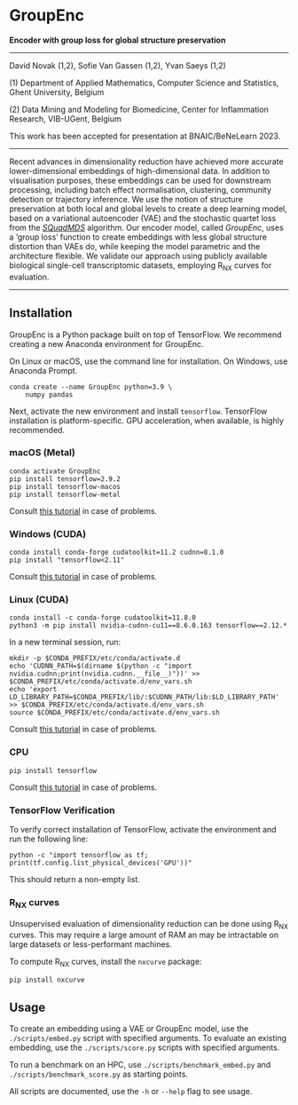 
# GroupEnc

**Encoder with group loss for global structure preservation**

---

David Novak (1,2), Sofie Van Gassen (1,2), Yvan Saeys (1,2)

(1) Department of Applied Mathematics, Computer Science and Statistics, Ghent University, Belgium

(2) Data Mining and Modeling for Biomedicine, Center for Inflammation Research, VIB-UGent, Belgium

This work has been accepted for presentation at BNAIC/BeNeLearn 2023.

---

Recent advances in dimensionality reduction have achieved more accurate lower-dimensional embeddings of high-dimensional data.
In addition to visualisation purposes, these embeddings can be used for downstream processing, including batch effect normalisation, clustering, community detection or trajectory inference.
We use the notion of structure preservation at both local and global levels to create a deep learning model, based on a variational autoencoder (VAE) and the stochastic quartet loss from the [*SQuadMDS*](https://github.com/PierreLambert3/SQuaD-MDS-and-FItSNE-hybrid) algorithm.
Our encoder model, called *GroupEnc*, uses a ‘group loss’ function to create embeddings with less global structure distortion than VAEs do, while keeping the model parametric and the architecture flexible.
We validate our approach using publicly available biological single-cell transcriptomic datasets, employing R<sub>NX</sub> curves for evaluation.

---

## Installation

GroupEnc is a Python package built on top of TensorFlow.
We recommend creating a new Anaconda environment for GroupEnc.

On Linux or macOS, use the command line for installation.
On Windows, use Anaconda Prompt.

```
conda create --name GroupEnc python=3.9 \
    numpy pandas
```

Next, activate the new environment and install `tensorflow`.
TensorFlow installation is platform-specific.
GPU acceleration, when available, is highly recommended.

### macOS (Metal)

```
conda activate GroupEnc
pip install tensorflow=2.9.2
pip install tensorflow-macos
pip install tensorflow-metal
```

Consult [this tutorial](https://developer.apple.com/metal/tensorflow-plugin/) in case of problems.

### Windows (CUDA)

```
conda install conda-forge cudatoolkit=11.2 cudnn=8.1.0
pip install "tensorflow<2.11"
```

Consult [this tutorial](https://www.tensorflow.org/install/pip#windows-native) in case of problems.

### Linux (CUDA)

```
conda install -c conda-forge cudatoolkit=11.8.0
python3 -m pip install nvidia-cudnn-cu11==8.6.0.163 tensorflow==2.12.*
```

In a new terminal session, run:

```
mkdir -p $CONDA_PREFIX/etc/conda/activate.d
echo 'CUDNN_PATH=$(dirname $(python -c "import nvidia.cudnn;print(nvidia.cudnn.__file__)"))' >> $CONDA_PREFIX/etc/conda/activate.d/env_vars.sh
echo 'export LD_LIBRARY_PATH=$CONDA_PREFIX/lib/:$CUDNN_PATH/lib:$LD_LIBRARY_PATH' >> $CONDA_PREFIX/etc/conda/activate.d/env_vars.sh
source $CONDA_PREFIX/etc/conda/activate.d/env_vars.sh
```

Consult [this tutorial](https://www.tensorflow.org/install/pip#linux) in case of problems.

### CPU

```
pip install tensorflow
```

Consult [this tutorial](https://www.tensorflow.org/install/pip#cpu) in case of problems.

### TensorFlow Verification

To verify correct installation of TensorFlow, activate the environment and run the following line:

```
python -c "import tensorflow as tf; print(tf.config.list_physical_devices('GPU'))"
```

This should return a non-empty list.


### R<sub>NX</sub> curves

Unsupervised evaluation of dimensionality reduction can be done using R<sub>NX</sub> curves.
This may require a large amount of RAM an may be intractable on large datasets or less-performant machines.

To compute R<sub>NX</sub> curves, install the `nxcurve` package:

```
pip install nxcurve
```

## Usage

To create an embedding using a VAE or GroupEnc model, use the `./scripts/embed.py` script with specified arguments.
To evaluate an existing embedding, use the `./scripts/score.py` scripts with specified arguments.

To run a benchmark on an HPC, use `./scripts/benchmark_embed.py` and `./scripts/benchmark_score.py` as starting points.

All scripts are documented, use the `-h` or `--help` flag to see usage.

